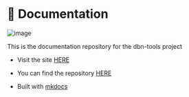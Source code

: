 # 📔 Documentation

![image](https://i.imgur.com/2k9B92i.png)

This is the documentation repository for the dbn-tools project

- Visit the site [HERE](https://jd-apprentice.github.io/dbn-tools-docs/)

- You can find the repository [HERE](https://github.com/jd-apprentice/dbn-tools)

- Built with [mkdocs](https://www.mkdocs.org/)
